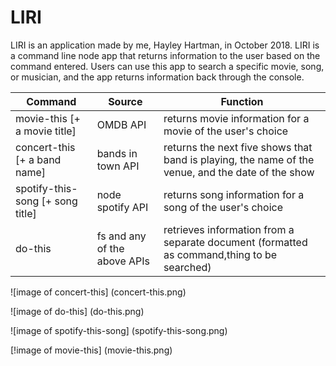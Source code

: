 # LIRI

LIRI is an application made by me, Hayley Hartman, in October 2018. LIRI is a command line node app that returns information to the user based on the command entered. Users can use this app to search a specific movie, song, or musician, and the app returns information back through the console. 

Command | Source | Function
------- | ------ | -------- 
movie-this [+ a movie title] | OMDB API | returns movie information for a movie of the user's choice
concert-this [+ a band name] | bands in town API | returns the next five shows that band is playing, the name of the venue, and the date of the show
spotify-this-song [+ song title] | node spotify API | returns song information for a song of the user's choice
do-this | fs and any of the above APIs | retrieves information from a separate document (formatted as command,thing to be searched)

![image of concert-this]
(concert-this.png)

![image of do-this]
(do-this.png)

![image of spotify-this-song]
(spotify-this-song.png)

[!image of movie-this]
(movie-this.png)

